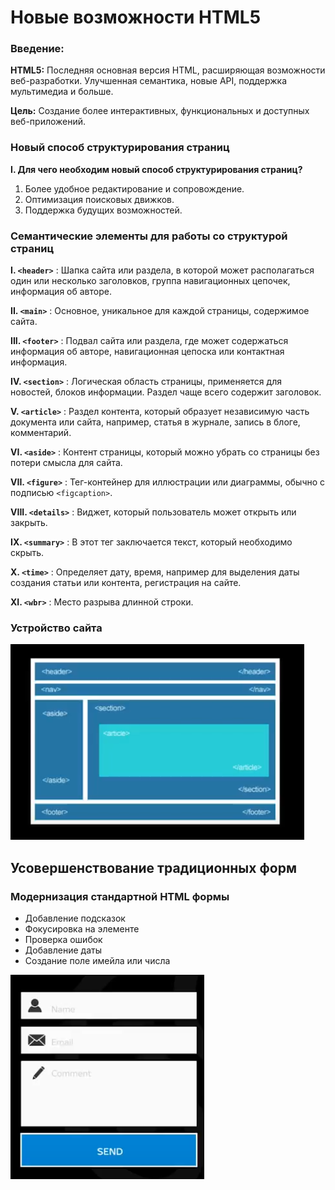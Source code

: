 # Новые возможности HTML5

### Введение:

**HTML5:** Последняя основная версия HTML, расширяющая возможности веб-разработки. Улучшенная семантика, новые API, поддержка мультимедиа и больше.

**Цель:** Создание более интерактивных, функциональных и доступных веб-приложений.

### Новый способ структурирования страниц

**I. Для чего необходим новый способ структурирования страниц?**

1. Более удобное редактирование и сопровождение.
2. Оптимизация поисковых движков.
3. Поддержка будущих возможностей.

### Семантические элементы для работы со структурой страниц

**I. `<header>`** : Шапка сайта или раздела, в которой может располагаться один или несколько заголовков, группа навигационных цепочек, информация об авторе.

**II. `<main>`** : Основное, уникальное для каждой страницы, содержимое сайта.

**III. `<footer>`** : Подвал сайта или раздела, где может содержаться информация об авторе, навигационная цепоска или контактная информация.

**IV. `<section>`** : Логическая область страницы, применяется для новостей, блоков информации. Раздел чаще всего содержит заголовок. 

**V. `<article>`** : Раздел контента, который образует независимую часть документа или сайта, например, статья в журнале, запись в блоге, комментарий.

**VI. `<aside>`** : Контент страницы, который можно убрать со страницы без потери смысла для сайта.

**VII. `<figure>`** : Тег-контейнер для иллюстрации или диаграммы, обычно с подписью `<figcaption>`. 

**VIII. `<details>`** : Виджет, который пользователь может открыть или закрыть.

**IX. `<summary>`** : В этот тег заключается текст, который необходимо скрыть.

**X. `<time>`** : Определяет дату, время, например для выделения даты создания статьи или контента, регистрация на сайте.

**XI. `<wbr>`** : Место разрыва длинной строки.


### Устройство сайта

![alt text](image.png)

## Усовершенствование традиционных форм

### Модернизация стандартной HTML формы

- Добавление подсказок
- Фокусировка на элементе
- Проверка ошибок
- Добавление даты
- Создание поле имейла или числа

![alt text](image-1.png)



